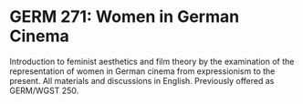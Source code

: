 # GERM 271: Women in German Cinema

Introduction to feminist aesthetics and film theory by the examination of the representation of women in German cinema from expressionism to the present. All materials and discussions in English. Previously offered as GERM/WGST 250.